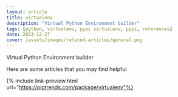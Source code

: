 ```yaml
---
layout: article
title: virtualenv
description: "Virtual Python Environment builder"
tags: [python, virtualenv, pypi virtualenv, pypi, references]
date: 2023-12-27
cover: /assets/images/related-articles/general.png
---
```


Virtual Python Environment builder

Here are some articles that you may find helpful

{% include link-preview.html url="https://piptrends.com/package/virtualenv"%}